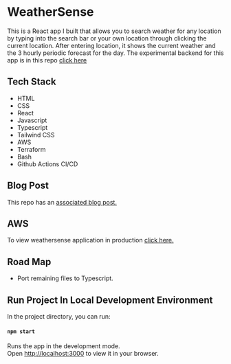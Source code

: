 # WeatherSense 
<div><p>This is a React app I built that allows you to search weather for any location by typing into the search bar or your own location through clicking the current location. After entering location, it shows the current weather and the 3 hourly periodic forecast for the day. The experimental backend for this app is in this repo <a href="https://github.com/fidaa-mahboob/weathersense-proxy-server">click here</a></p>

## Tech Stack

<ul>
  <li>HTML</li>
  <li>CSS</li>
  <li>React</li>
  <li>Javascript</li>
  <li>Typescript</li>
  <li>Tailwind CSS</li>
  <li>AWS</li>
  <li>Terraform</li>
  <li>Bash</li>
  <li>Github Actions CI/CD</li>
</ul>

## Blog Post

This repo has an [associated blog post.](https://medium.com/@fidaamahboob/my-software-engineering-journey-deploying-a-react-app-to-aws-4b0c957db857)

## AWS

To view weathersense application in production [click here.](https://d3vn25g3axuxaf.cloudfront.net)

## Road Map

<ul>
  <li>Port remaining files to Typescript.</li>
</ul>

## Run Project In Local Development Environment

In the project directory, you can run:

#### `npm start`

Runs the app in the development mode.\
Open [http://localhost:3000](http://localhost:3000) to view it in your browser.

